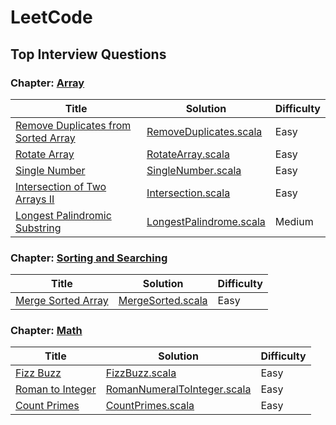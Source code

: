 # LeetCode

## Top Interview Questions

### Chapter: [Array](https://leetcode.com/explore/interview/card/top-interview-questions-easy/92/array/)

| Title | Solution | Difficulty |
|-------|----------|------------|
| [Remove Duplicates from Sorted Array](https://leetcode.com/explore/interview/card/top-interview-questions-easy/92/array/727/) | [RemoveDuplicates.scala](src/main/scala/cybersaurus/leetcode/array/RemoveDuplicates.scala) | Easy |
| [Rotate Array](https://leetcode.com/explore/interview/card/top-interview-questions-easy/92/array/646/) | [RotateArray.scala](src/main/scala/cybersaurus/leetcode/array/RotateArray.scala) | Easy |
| [Single Number](https://leetcode.com/explore/interview/card/top-interview-questions-easy/92/array/549/) | [SingleNumber.scala](src/main/scala/cybersaurus/leetcode/array/SingleNumber.scala) | Easy |
| [Intersection of Two Arrays II](https://leetcode.com/explore/interview/card/top-interview-questions-easy/92/array/674/) | [Intersection.scala](src/main/scala/cybersaurus/leetcode/array/Intersection.scala) | Easy |
| [Longest Palindromic Substring](https://leetcode.com/explore/interview/card/top-interview-questions-medium/103/array-and-strings/780/) | [LongestPalindrome.scala](src/main/scala/cybersaurus/leetcode/array/LongestPalindrome.scala) | Medium |


### Chapter: [Sorting and Searching](https://leetcode.com/explore/interview/card/top-interview-questions-easy/96/sorting-and-searching/)

| Title | Solution | Difficulty |
|-------|----------|------------|
| [Merge Sorted Array](https://leetcode.com/explore/interview/card/top-interview-questions-easy/96/sorting-and-searching/587/) | [MergeSorted.scala](src/main/scala/cybersaurus/leetcode/sorting/MergeSorted.scala) | Easy |


### Chapter: [Math](https://leetcode.com/explore/interview/card/top-interview-questions-easy/102/math/)

| Title | Solution | Difficulty |
|-------|----------|------------|
| [Fizz Buzz](https://leetcode.com/explore/interview/card/top-interview-questions-easy/102/math/743/) | [FizzBuzz.scala](src/main/scala/cybersaurus/leetcode/math/FizzBuzz.scala) | Easy |
| [Roman to Integer](https://leetcode.com/explore/interview/card/top-interview-questions-easy/102/math/878/) | [RomanNumeralToInteger.scala](src/main/scala/cybersaurus/leetcode/math/RomanNumeralToInteger.scala) | Easy |
| [Count Primes](https://leetcode.com/explore/interview/card/top-interview-questions-easy/102/math/744/) | [CountPrimes.scala](src/main/scala/cybersaurus/leetcode/math/CountPrimes.scala) | Easy |
